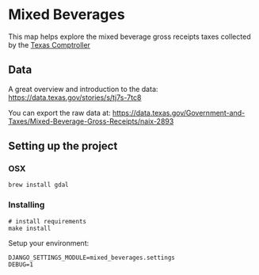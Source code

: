 # Mixed Beverages

This map helps explore the mixed beverage gross receipts taxes collected by the
[Texas Comptroller](https://comptroller.texas.gov/taxes/mixed-beverage/sales.php)

## Data

A great overview and introduction to the data: https://data.texas.gov/stories/s/tj7s-7tc8

You can export the raw data at:
https://data.texas.gov/Government-and-Taxes/Mixed-Beverage-Gross-Receipts/naix-2893

## Setting up the project

### OSX

    brew install gdal

### Installing

    # install requirements
    make install

Setup your environment:

    DJANGO_SETTINGS_MODULE=mixed_beverages.settings
    DEBUG=1
